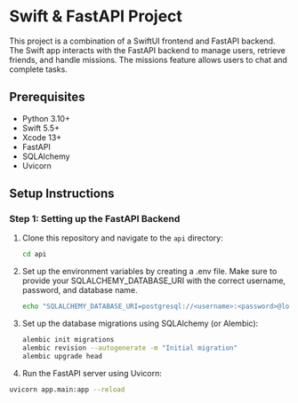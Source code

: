 # Swift & FastAPI Project

This project is a combination of a SwiftUI frontend and FastAPI backend. The Swift app interacts with the FastAPI backend to manage users, retrieve friends, and handle missions. The missions feature allows users to chat and complete tasks.

## Prerequisites

- Python 3.10+
- Swift 5.5+
- Xcode 13+
- FastAPI
- SQLAlchemy
- Uvicorn

## Setup Instructions

### Step 1: Setting up the FastAPI Backend

1. Clone this repository and navigate to the `api` directory:

   ```bash
   cd api

2. Set up the environment variables by creating a .env file. Make sure to provide your SQLALCHEMY_DATABASE_URI with the correct username, password, and database name.
   ```bash
   echo "SQLALCHEMY_DATABASE_URI=postgresql://<username>:<password>@localhost/<database>" > .env

3. Set up the database migrations using SQLAlchemy (or Alembic):
   ```bash
   alembic init migrations
   alembic revision --autogenerate -m "Initial migration"
   alembic upgrade head

4. Run the FastAPI server using Uvicorn:
```bash
uvicorn app.main:app --reload


